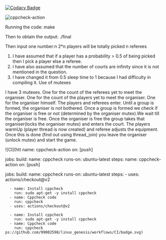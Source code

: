 
[![Codacy Badge](https://api.codacy.com/project/badge/Grade/32334a753d26480eba6bff7cc9960e6a)](https://app.codacy.com/manual/99002598/linux_genesis?utm_source=github.com&utm_medium=referral&utm_content=99002598/linux_genesis&utm_campaign=Badge_Grade_Settings)

![cppcheck-action](https://github.com/99002598/linux_genesis/workflows/cppcheck-action/badge.svg)

Running the code:
make

Then to obtain the output:
./final

Then input one number:n
2*n players will be totally picked
n referees

1) I have assumed that if a player has a probability > 0.5 of being picked then I pick a player else a referee.
2) I have also assumed that the number of courts are infinity since it is not mentioned in the question.
3) I have changed it from 0.5 sleep time to 1 because I had difficulty in compiling it.
Use of mutexes

I have 3 mutexes. One for the count of the referees yet to meet the organiser. One for the count of the players yet to meet the organiser.
One for the organiser himself.
The players and referees enter. Until a group is formed, the organiser is not bothered. Once a group is formed we check if the
organiser is free or not (determined by the organiser mutex).We wait till the organiser is free. Once the organiser is free the group takes that
organiser(locks the organiser mutex) and enters the court. The players warmUp (player thread is now created) and referee adjusts the equipment.
Once this is done (find out using thread_join) you leave the organiser (unlock mutex) and start the game.


![CI](htt
name: cppcheck-action
on: [push]

jobs:
  build:
    name: cppcheck
    runs-on: ubuntu-latest
    steps:
name: cppcheck-action
on: [push]

jobs:
  build:
    name: cppcheck
    runs-on: ubuntu-latest
    steps:
      - uses: actions/checkout@v2
        
      - name: Install cppcheck
        run: sudo apt-get -y install cppcheck
      - name: Cppcheck code
        run: cppcheck
      - uses: actions/checkout@v2
        
      - name: Install cppcheck
        run: sudo apt-get -y install cppcheck
      - name: Cppcheck code
        run: cppcheck ps://github.com/99002598/linux_genesis/workflows/CI/badge.svg)
